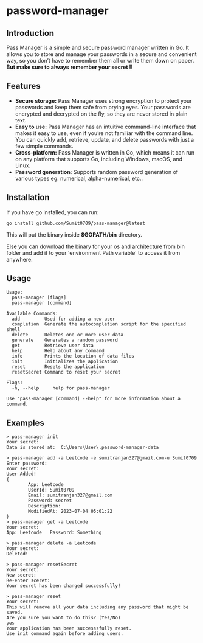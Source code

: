 
# password-manager

## Introduction

Pass Manager is a simple and secure password manager written in Go. It allows you to store and manage your passwords in a secure and convenient way, so you don’t have to remember them all or write them down on paper.
__But make sure to always remember your secret !!__

## Features

- __Secure storage:__ Pass Manager uses strong encryption to protect your passwords and keep them safe from prying eyes. Your passwords are encrypted and decrypted on the fly, so they are never stored in plain text.
- __Easy to use:__ Pass Manager has an intuitive command-line interface that makes it easy to use, even if you’re not familiar with the command line. You can quickly add, retrieve, update, and delete passwords with just a few simple commands.
- __Cross-platform:__ Pass Manager is written in Go, which means it can run on any platform that supports Go, including Windows, macOS, and Linux.
- __Password generation__: Supports random password generation of various types eg. numerical, alpha-numerical, etc..

## Installation

If you have go installed, you can run:

``` shell
go install github.com/Sumit0709/pass-manager@latest
```

This will put the binary inside __$GOPATH/bin__ directory.

Else you can download the binary for your os and architecture from bin folder and add it to your 'environment Path variable' to access it from anywhere.

## Usage

``` text
Usage:
  pass-manager [flags]
  pass-manager [command]

Available Commands:
  add         Used for adding a new user
  completion  Generate the autocompletion script for the specified shell
  delete      Deletes one or more user data
  generate    Generates a random password
  get         Retrieve user data
  help        Help about any command
  info        Prints the location of data files
  init        Initializes the application
  reset       Resets the application
  resetSecret Command to reset your secret

Flags:
  -h, --help     help for pass-manager

Use "pass-manager [command] --help" for more information about a command.
```

## Examples

``` shell
> pass-manager init 
Your secret:
Data is stored at:  C:\Users\User\.password-manager-data

> pass-manager add -a Leetcode -e sumitranjan327@gmail.com-u Sumit0709 
Enter password:
Your secret:
User Added!
{
        App: Leetcode
        UserId: Sumit0709
        Email: sumitranjan327@gmail.com
        Password: secret
        Description:
        ModifiedAt: 2023-07-04 05:01:22
}
> pass-manager get -a Leetcode 
Your secret: 
App: Leetcode   Password: Something

> pass-manager delete -a Leetcode 
Your secret:
Deleted!

> pass-manager resetSecret 
Your secret:
New secret:
Re-enter sceret:
Your secret has been changed successfully!

> pass-manager reset 
Your secret:
This will remove all your data including any password that might be saved.
Are you sure you want to do this? (Yes/No)
yes
Your application has been successsfully reset.
Use init command again before adding users.   
```
